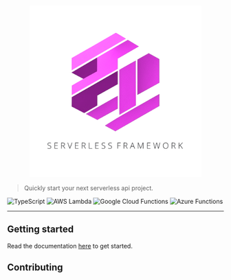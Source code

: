 <p align="center" width="100%">
    <img src="logo.png" width="400px" alt="logo"/>
</p>

> Quickly start your next serverless api project.

![TypeScript](https://img.shields.io/badge/typescript-%23007ACC.svg?style=for-the-badge&logo=typescript&logoColor=white)
![AWS Lambda](https://img.shields.io/badge/AWS%20Lambda-%23FF9900?style=for-the-badge&logo=awslambda&logoColor=white)
![Google Cloud Functions](https://img.shields.io/badge/Google%20Cloud%20Functions-%234285F4?style=for-the-badge&logo=google&logoColor=white)
![Azure Functions](https://img.shields.io/badge/Azure%20Functions-%230078D7?style=for-the-badge&logo=azurefunctions&logoColor=white)

---  

## Getting started

Read the documentation [here](https://edwin-luijten.github.io/serverless-framework/) to get started.

## Contributing